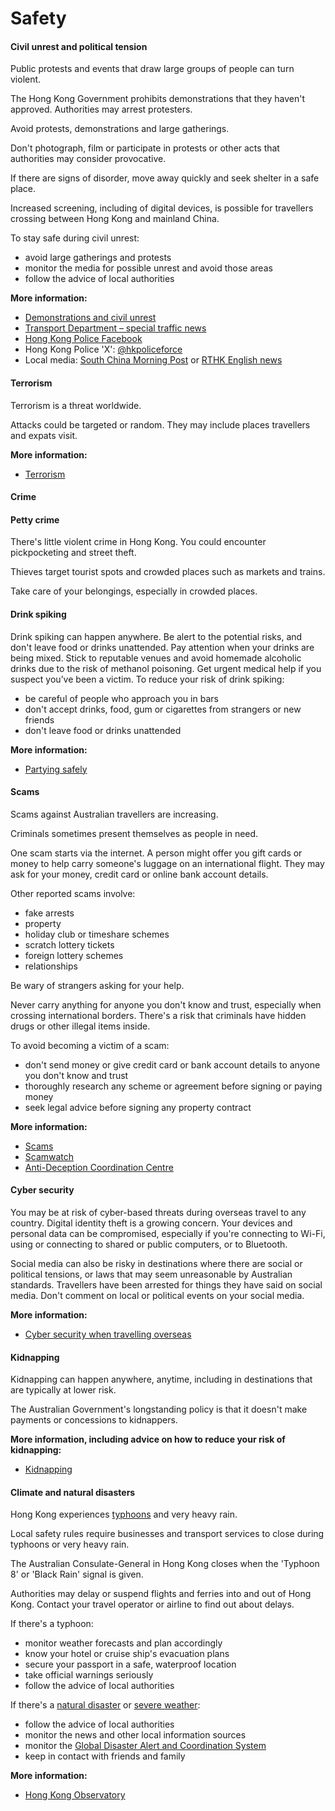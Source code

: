 # Safety

#### Civil unrest and political tension

Public protests and events that draw large groups of people can turn violent.  
  
The Hong Kong Government prohibits demonstrations that they haven't approved. Authorities may arrest protesters.  
  
Avoid protests, demonstrations and large gatherings.  
  
Don't photograph, film or participate in protests or other acts that authorities may consider provocative.

If there are signs of disorder, move away quickly and seek shelter in a safe place.

Increased screening, including of digital devices, is possible for travellers crossing between Hong Kong and mainland China.

To stay safe during civil unrest:

* avoid large gatherings and protests
* monitor the media for possible unrest and avoid those areas
* follow the advice of local authorities

**More information:**

* [Demonstrations and civil unrest](/node/343)
* [Transport Department – special traffic news](https://www.td.gov.hk/en/special_news/spnews.htm)
* [Hong Kong Police Facebook](https://www.facebook.com/HongKongPoliceForce)
* Hong Kong Police 'X': [@hkpoliceforce](https://twitter.com/hkpoliceforce)
* Local media: [South China Morning Post](https://www.scmp.com/hk) or [RTHK English news](https://news.rthk.hk/rthk/en/)

#### Terrorism

Terrorism is a threat worldwide.

Attacks could be targeted or random. They may include places travellers and expats visit.  
  
**More information:**

* [Terrorism](/before-you-go/safety/terrorism "Terrorism")

#### Crime

#### Petty crime

There's little violent crime in Hong Kong. You could encounter pickpocketing and street theft.

Thieves target tourist spots and crowded places such as markets and trains.

Take care of your belongings, especially in crowded places.

#### Drink spiking

Drink spiking can happen anywhere. Be alert to the potential risks, and don't leave food or drinks unattended. Pay attention when your drinks are being mixed. Stick to reputable venues and avoid homemade alcoholic drinks due to the risk of methanol poisoning. Get urgent medical help if you suspect you’ve been a victim. To reduce your risk of drink spiking:

* be careful of people who approach you in bars
* don't accept drinks, food, gum or cigarettes from strangers or new friends
* don't leave food or drinks unattended

**More information:**

* [Partying safely](/node/365)

#### Scams

Scams against Australian travellers are increasing.

Criminals sometimes present themselves as people in need.

One scam starts via the internet. A person might offer you gift cards or money to help carry someone's luggage on an international flight. They may ask for your money, credit card or online bank account details.

Other reported scams involve:

* fake arrests
* property
* holiday club or timeshare schemes
* scratch lottery tickets
* foreign lottery schemes
* relationships

Be wary of strangers asking for your help.

Never carry anything for anyone you don't know and trust, especially when crossing international borders. There's a risk that criminals have hidden drugs or other illegal items inside.

To avoid becoming a victim of a scam:

* don't send money or give credit card or bank account details to anyone you don't know and trust
* thoroughly research any scheme or agreement before signing or paying money
* seek legal advice before signing any property contract

**More information:**

* [Scams](/before-you-go/safety/scams "Scams that affect travellers")
* [Scamwatch](https://www.scamwatch.gov.au/)
* [Anti-Deception Coordination Centre](https://www.adcc.gov.hk/en-hk/home.html)

#### Cyber security

You may be at risk of cyber-based threats during overseas travel to any country. Digital identity theft is a growing concern. Your devices and personal data can be compromised, especially if you're connecting to Wi-Fi, using or connecting to shared or public computers, or to Bluetooth.

Social media can also be risky in destinations where there are social or political tensions, or laws that may seem unreasonable by Australian standards. Travellers have been arrested for things they have said on social media. Don't comment on local or political events on your social media.

**More information:**

* [Cyber security when travelling overseas](https://www.smartraveller.gov.au/before-you-go/staying-safe/cyber-security)

#### Kidnapping

Kidnapping can happen anywhere, anytime, including in destinations that are typically at lower risk.

The Australian Government's longstanding policy is that it doesn't make payments or concessions to kidnappers.

**More information, including advice on how to reduce your risk of kidnapping:**

* [Kidnapping](https://www.smartraveller.gov.au/before-you-go/safety/kidnapping)

#### Climate and natural disasters

Hong Kong experiences [typhoons](/node/346) and very heavy rain.

Local safety rules require businesses and transport services to close during typhoons or very heavy rain.

The Australian Consulate-General in Hong Kong closes when the 'Typhoon 8' or 'Black Rain' signal is given.

Authorities may delay or suspend flights and ferries into and out of Hong Kong. Contact your travel operator or airline to find out about delays.

If there's a typhoon:

* monitor weather forecasts and plan accordingly
* know your hotel or cruise ship's evacuation plans
* secure your passport in a safe, waterproof location
* take official warnings seriously
* follow the advice of local authorities

If there's a [natural disaster](/node/346) or [severe weather](/before-you-go/safety/severe-weather "Severe weather"):

* follow the advice of local authorities
* monitor the news and other local information sources
* monitor the [Global Disaster Alert and Coordination System](http://gdacs.org/)
* keep in contact with friends and family

**More information:**

* [Hong Kong Observatory](https://www.weather.gov.hk/en/index.html)